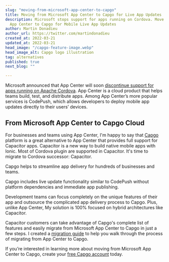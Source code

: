 ```yaml
---
slug: "moving-from-microsoft-app-center-to-capgo"
title: Moving from Microsoft App Center to Capgo for Live App Updates
description: Microsoft stops support for apps running on Cordova. Move from Microsoft
  App Center to Capgo for Mobile Live App Updates
author: Martin Donadieu
author_url: https://twitter.com/martindonadieu
created_at: 2022-03-21
updated_at: 2022-03-21
head_image: "/capgo-feature-image.webp"
head_image_alt: Capgo logo illustration
tag: alternatives
published: true
next_blog: ""

---
```

Microsoft announced that App Center will soon [discontinue support for apps running on Apache Cordova](https://devblogs.microsoft.com/appcenter/announcing-apache-cordova-retirement/). App Center is a cloud product that helps teams build, test, and distribute apps. Among App Center’s more popular services is CodePush, which allows developers to deploy mobile app updates directly to their users’ devices.

## From Microsoft App Center to Capgo Cloud

For businesses and teams using App Center, I'm happy to say that [Capgo](https://capgo.app) platform is a great alternative to App Center that provides full support for Capacitor apps. Capacitor is a new way to build native mobile apps with Ionic. Most of Cordova plugin are supported in Capacitor. It's time to migrate to Cordova successor: Capacitor.

Capgo helps to streamline app delivery for hundreds of businesses and teams.

Capgo includes live update functionality similar to CodePush without platform dependencies and immediate app publishing.

Development teams can focus completely on the unique features of their app and outsource the complicated app delivery process to Capgo. Plus, unlike App Center, My solution is 100% focused on hybrid architectures like Capacitor.

Capacitor customers can take advantage of Capgo's complete list of features and easily migrate from Microsoft App Center to Capgo in just a few steps. I created a [migration guide](https://capgo.app/blog/appcenter-migration) to help you walk through the process of migrating from App Center to Capgo.

If you’re interested in learning more about moving from Microsoft App Center to Capgo, create your [free Capgo account](https://web.capgo.app/register) today.